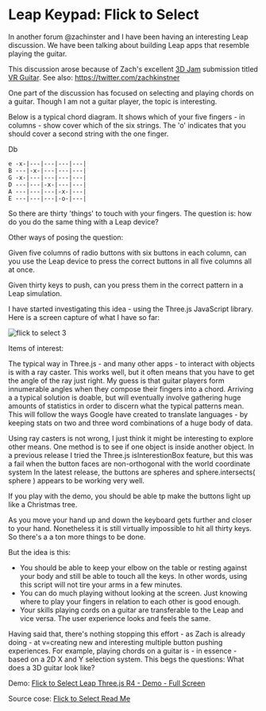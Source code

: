 Leap Keypad: Flick to Select
===

In another forum @zachinster and I have been having an interesting Leap discussion.
We have been talking about building Leap apps that resemble playing the guitar.

This discussion arose because of Zach's excellent [3D Jam]( https://developer.leapmotion.com/3djam) submission titled [VR Guitar]( http://itch.io/jam/leapmotion3djam/rate/39736 ).
See also: https://twitter.com/zachkinstner

One part of the discussion has focused on selecting and playing chords on a guitar.
Though I am not a guitar player, the topic is interesting.

Below is a typical chord diagram. It shows which of your five fingers - in columns - show cover which of the six strings. 
The 'o' indicates that you should cover a second string with the one finger.

Db
```
e -x-|---|---|---|---|
B ---|-x-|---|---|---|
G -x-|---|---|---|---|
D ---|---|-x-|---|---|
A ---|---|---|-x-|---|
E ---|---|---|-o-|---|
```

So there are thirty 'things' to touch with your fingers.
The question is: how do you do the same thing with a Leap device?

Other ways of posing the question:

Given five columns of radio buttons with six buttons in each column, can you use the Leap device to press the correct buttons in all five columns all at once.

Given thirty keys to push, can you press them in the correct pattern in a Leap simulation.

I have started investigating this idea - using the Three.js JavaScript library. Here is a screen capture of what I have so far:

![flick to select 3]( http://jaanga.github.io/gestification-r2/flick-to-select-leap-threejs/images/flick-to-select-03.jpg )

Items of interest:

The typical way in Three.js - and many other apps - to interact with objects is with a ray caster. 
This works well, but it often means that you have to get the angle of the ray just right.
My guess is that guitar players form innumerable angles when they compose their fingers into a chord. 
Arriving a a typical solution is doable, but will eventually involve gathering huge amounts of statistics in order to discern what the typical patterns mean.
This will follow the ways Google have created to translate languages - by keeping stats on two and three word combinations of a huge body of data. 

Using ray casters is not wrong, I just think it might be interesting to explore other means. 
One method is to see if one object is inside another object. 
In a previous release I tried the Three.js isInterestionBox feature, but this was a fail when the button faces are non-orthogonal with the world coordinate system 
In the latest release, the buttons are spheres and sphere.intersects( sphere ) appears to be working very well.

If you play with the demo, you should be able tp make the buttons light up like a Christmas tree.

As you move your hand up and down the keyboard gets further and closer to your hand.
Nonetheless it is still virtually impossible to hit all thirty keys.
So there's a a ton more things to be done.

But the idea is this: 

* You should be able to keep your elbow on the table or resting against your body and still be able to touch all the keys.
In other words, using this script will not tire your arms in a few minutes.
* You can do much playing without looking at the screen. Just knowing where to play your fingers in relation to each other is good enough.
* Your skills playing cords on a guitar are transferable to the Leap and vice versa. The user experience looks and feels the same.

Having said that, there's nothing stopping this effort - as Zach is already doing - at v=creating new and interesting multiple button pushing experiences.
For example, playing chords on a guitar is - in essence - based on a 2D X and Y selection system.
This begs the questions: What does a 3D guitar look like?

Demo: [Flick to Select Leap Three.js R4 - Demo - Full Screen]( )

Source cose: [ Flick to Select Read Me]( http://jaanga.github.io/gestification-r2/flick-to-select-leap-threejs/ )






  

